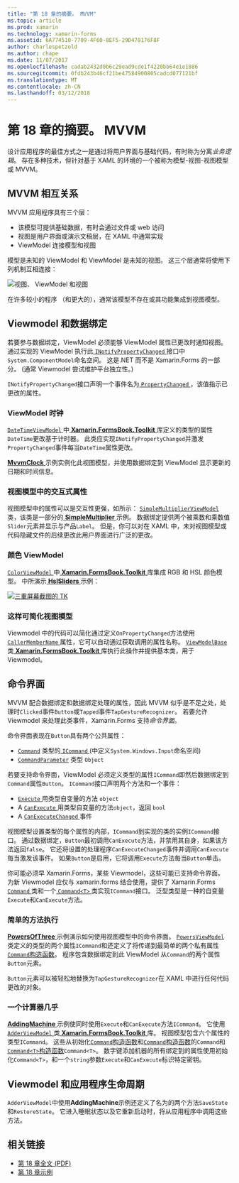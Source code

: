```yaml
---
title: "第 18 章的摘要。 MVVM"
ms.topic: article
ms.prod: xamarin
ms.technology: xamarin-forms
ms.assetid: 6A774510-7709-4F60-8EF5-29D478176F8F
author: charlespetzold
ms.author: chape
ms.date: 11/07/2017
ms.openlocfilehash: cadab2432d0b6c29ead9cde1f4220bb64e1e1886
ms.sourcegitcommit: 0fdb243b46cf21be47584900805cadcd077121bf
ms.translationtype: MT
ms.contentlocale: zh-CN
ms.lasthandoff: 03/12/2018
---
```

# <a name="summary-of-chapter-18-mvvm"></a>第 18 章的摘要。 MVVM

设计应用程序的最佳方式之一是通过将用户界面与基础代码，有时称为分离*业务逻辑*。 存在多种技术，但针对基于 XAML 的环境的一个被称为模型-视图-视图模型或 MVVM。

## <a name="mvvm-interrelationships"></a>MVVM 相互关系

MVVM 应用程序具有三个层：

- 该模型可提供基础数据，有时会通过文件或 web 访问
- 视图是用户界面或演示文稿层，在 XAML 中通常实现
- ViewModel 连接模型和视图

模型是未知的 ViewModel 和 ViewModel 是未知的视图。 这三个层通常将使用下列机制互相连接：

![视图、 ViewModel 和视图](images/ch18fg03.png "MVVM")

在许多较小的程序 （和更大的），通常该模型不存在或其功能集成到视图模型。

## <a name="viewmodels-and-data-binding"></a>Viewmodel 和数据绑定

若要参与数据绑定，ViewModel 必须能够 ViewModel 属性已更改时通知视图。 通过实现的 ViewModel 执行此[ `INotifyPropertyChanged` ](https://developer.xamarin.com/api/type/System.ComponentModel.INotifyPropertyChanged/)接口中`System.ComponentModel`命名空间。 这是.NET 而不是 Xamarin.Forms 的一部分。 (通常 Viewmodel 尝试维护平台独立性。)

`INotifyPropertyChanged`接口声明一个事件名为[ `PropertyChanged` ](https://developer.xamarin.com/api/type/System.ComponentModel.INotifyPropertyChanged/) ，该值指示已更改的属性。

### <a name="a-viewmodel-clock"></a>ViewModel 时钟

[ `DateTimeViewModel` ](https://github.com/xamarin/xamarin-forms-book-samples/blob/master/Libraries/Xamarin.FormsBook.Toolkit/Xamarin.FormsBook.Toolkit/DateTimeViewModel.cs)中[ **Xamarin.FormsBook.Toolkit** ](https://github.com/xamarin/xamarin-forms-book-samples/tree/master/Libraries/Xamarin.FormsBook.Toolkit/Xamarin.FormsBook.Toolkit)库定义的类型的属性`DateTime`更改基于计时器。 此类应实现`INotifyPropertyChanged`并激发`PropertyChanged`事件每当`DateTime`属性更改。

[ **MvvmClock** ](https://github.com/xamarin/xamarin-forms-book-samples/tree/master/Chapter18/MvvmClock)示例实例化此视图模型，并使用数据绑定到 ViewModel 显示更新的日期和时间信息。

### <a name="interactive-properties-in-a-viewmodel"></a>视图模型中的交互式属性

视图模型中的属性可以是交互性更强，如所示： [ `SimpleMultiplierViewModel` ](https://github.com/xamarin/xamarin-forms-book-samples/blob/master/Chapter18/SimpleMultiplier/SimpleMultiplier/SimpleMultiplier/SimpleMultiplierViewModel.cs)类，该类是一部分的[ **SimpleMultiplier** ](https://github.com/xamarin/xamarin-forms-book-samples/tree/master/Chapter18/SimpleMultiplier)示例。 数据绑定提供两个被乘数和乘数值`Slider`元素并显示与产品`Label`。 但是，你可以对在 XAML 中，未对视图模型或代码隐藏文件的后续更改此用户界面进行广泛的更改。

### <a name="a-color-viewmodel"></a>颜色 ViewModel

[ `ColorViewModel` ](https://github.com/xamarin/xamarin-forms-book-samples/blob/master/Libraries/Xamarin.FormsBook.Toolkit/Xamarin.FormsBook.Toolkit/ColorViewModel.cs)中[ **Xamarin.FormsBook.Toolkit** ](https://github.com/xamarin/xamarin-forms-book-samples/tree/master/Libraries/Xamarin.FormsBook.Toolkit/Xamarin.FormsBook.Toolkit)库集成 RGB 和 HSL 颜色模型。 中所演示[ **HslSliders** ](https://github.com/xamarin/xamarin-forms-book-samples/tree/master/Chapter18/HslSliders)示例：

[![三重屏幕截图的 TK](images/ch18fg08-small.png "HSL 颜色模型")](images/ch18fg08-large.png#lightbox "HSL 颜色模型")

### <a name="streamlining-the-viewmodel"></a>这样可简化视图模型

Viewmodel 中的代码可以简化通过定义`OnPropertyChanged`方法使用[ `CallerMemberName` ](https://developer.xamarin.com/api/type/System.Runtime.CompilerServices.CallerMemberNameAttribute/)属性，它可以自动通过获取调用的属性名称。 [ `ViewModelBase` ](https://github.com/xamarin/xamarin-forms-book-samples/blob/master/Libraries/Xamarin.FormsBook.Toolkit/Xamarin.FormsBook.Toolkit/ViewModelBase.cs)类[ **Xamarin.FormsBook.Toolkit** ](https://github.com/xamarin/xamarin-forms-book-samples/tree/master/Libraries/Xamarin.FormsBook.Toolkit/Xamarin.FormsBook.Toolkit)库执行此操作并提供基本类，用于 Viewmodel。

## <a name="the-command-interface"></a>命令界面

MVVM 配合数据绑定和数据绑定处理的属性，因此 MVVM 似乎是不足之处，处理时`Clicked`事件`Button`或`Tapped`事件`TapGestureRecognizer`。 若要允许 Viewmodel 来处理此类事件，Xamarin.Forms 支持*命令界面*。

命令界面表现在`Button`具有两个公共属性：

- [`Command`](https://developer.xamarin.com/api/property/Xamarin.Forms.Button.Command/) 类型的[ `ICommand` ](https://developer.xamarin.com/api/type/System.Windows.Input.ICommand/) (中定义`System.Windows.Input`命名空间)
- [`CommandParameter`](https://developer.xamarin.com/api/property/Xamarin.Forms.Button.CommandParameter/) 类型 `Object`

若要支持命令界面，ViewModel 必须定义类型的属性`ICommand`即然后数据绑定到`Command`属性`Button`。 `ICommand`接口声明两个方法和一个事件：

- [ `Execute` ](https://developer.xamarin.com/api/member/System.Windows.Input.ICommand.Execute/p/System.Object/)用类型自变量的方法 `object`
- A [ `CanExecute` ](https://developer.xamarin.com/api/member/System.Windows.Input.ICommand.CanExecute/p/System.Object/)用类型自变量的方法`object`，返回 `bool`
- A [ `CanExecuteChanged` ](https://developer.xamarin.com/api/event/System.Windows.Input.ICommand.CanExecuteChanged/)事件

视图模型设置类型的每个属性的内部，`ICommand`到实现的类的实例`ICommand`接口。 通过数据绑定，`Button`最初调用`CanExecute`方法，并禁用其自身，如果该方法返回`false`。 它还将设置的处理程序`CanExecuteChanged`事件并调用`CanExecute`每当激发该事件。 如果`Button`是启用，它将调用`Execute`方法每当`Button`单击。

你可能必须早 Xamarin.Forms，某些 Viewmodel，这些可能已支持命令界面。 为新 Viewmodel 应仅与 xamarin.forms 结合使用，提供了 Xamarin.Forms [ `Command` ](https://developer.xamarin.com/api/type/Xamarin.Forms.Command/)类和一个[ `Command<T>` ](https://developer.xamarin.com/api/type/Xamarin.Forms.Command%3CT%3E/)类实现`ICommand`接口。 泛型类型是一种的自变量`Execute`和`CanExecute`方法。

### <a name="simple-method-executions"></a>简单的方法执行

[ **PowersOfThree** ](https://github.com/xamarin/xamarin-forms-book-samples/tree/master/Chapter18/PowersOfThree)示例演示如何使用视图模型中的命令界面。 [ `PowersViewModel` ](https://github.com/xamarin/xamarin-forms-book-samples/blob/master/Chapter18/PowersOfThree/PowersOfThree/PowersOfThree/PowersViewModel.cs)类定义的类型的两个属性`ICommand`和还定义了将传递到最简单的两个私有属性[`Command`构造函数](https://developer.xamarin.com/api/constructor/Xamarin.Forms.Command.Command/p/System.Action/)。 程序包含数据绑定到此 ViewModel 从`Command`的两个属性`Button`元素。

`Button`元素可以被轻松地替换为`TapGestureRecognizer`在 XAML 中进行任何代码更改的对象。

### <a name="a-calculator-almost"></a>一个计算器几乎

[ **AddingMachine** ](https://github.com/xamarin/xamarin-forms-book-samples/tree/master/Chapter18/AddingMachine)示例使同时使用`Execute`和`CanExecute`方法`ICommand`。 它使用[ `AdderViewModel` ](https://github.com/xamarin/xamarin-forms-book-samples/blob/master/Libraries/Xamarin.FormsBook.Toolkit/Xamarin.FormsBook.Toolkit/AdderViewModel.cs)类[ **Xamarin.FormsBook.Toolkit** ](https://github.com/xamarin/xamarin-forms-book-samples/blob/master/Libraries/Xamarin.FormsBook.Toolkit/Xamarin.FormsBook.Toolkit/AdderViewModel.cs)库。 视图模型包含六个属性的类型`ICommand`。 这些从初始化[`Command`构造函数](https://developer.xamarin.com/api/constructor/Xamarin.Forms.Command.Command/p/System.Action/)和[`Command`构造函数](https://developer.xamarin.com/api/constructor/Xamarin.Forms.Command.Command/p/System.Action/System.Func%7BSystem.Boolean%7D/)的`Command`和[`Command<T>`构造函数](https://developer.xamarin.com/api/constructor/Xamarin.Forms.Command%3CT%3E.Command%3CT%3E/p/System.Action%7BT%7D/System.Func%7BT,System.Boolean%7D/)`Command<T>`。 数字键添加机器的所有绑定到的属性使用初始化`Command<T>`，和一个`string`参数`Execute`和`CanExecute`标识特定密钥。

## <a name="viewmodels-and-the-application-lifecycle"></a>Viewmodel 和应用程序生命周期

`AdderViewModel`中使用**AddingMachine**示例还定义了名为的两个方法`SaveState`和`RestoreState`。 它进入睡眠状态以及它重新启动时，将从应用程序中调用这些方法。



## <a name="related-links"></a>相关链接

- [第 18 章全文 (PDF)](https://download.xamarin.com/developer/xamarin-forms-book/XamarinFormsBook-Ch18-Apr2016.pdf)
- [第 18 章示例](https://github.com/xamarin/xamarin-forms-book-samples/tree/master/Chapter18)
